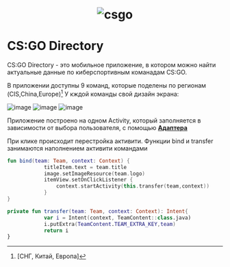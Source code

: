 # <div align=center >![csgo](https://user-images.githubusercontent.com/98232785/211071752-022e8252-99f5-479c-b8c4-d83a2def95e0.png)


# CS:GO Directory

CS:GO Directory - это мобильное приложение, в котором можно найти актуальные данные 
по киберспортивным команадам CS:GO.

В приложении доступны 9 команд, которые поделены по регионам (CIS,China,Europe)[^1]
У кждой команды свой дизайн экрана:

![image](https://user-images.githubusercontent.com/98232785/211076861-864f9fdc-d5c2-4441-8c42-7ec5233cb99c.png)
![image](https://user-images.githubusercontent.com/98232785/211077071-3b8517d7-0be0-41f6-ac19-a903a4bee9c4.png)
![image](https://user-images.githubusercontent.com/98232785/211077401-087a09ed-59f1-445d-bef6-438937dae07e.png)


Приложение построено на одном Activity, который заполняется в зависимости от выбора пользователя, с помощью [**Адаптера**](https://github.com/Alexandr-Stb/CS/blob/master/app/src/main/java/com/example/cs/MyAdapter.kt)

При клике происходит перестройка активити. Функции bind и transfer занимаются наполнением активити командами

```kotlin
fun bind(team: Team, context: Context) {
            titleItem.text = team.title
            image.setImageResource(team.logo)
            itemView.setOnClickListener {
                context.startActivity(this.transfer(team,context))
            }
}

private fun transfer(team: Team, context: Context): Intent{
            var i = Intent(context, TeamContent::class.java)
            i.putExtra(TeamContent.TEAM_EXTRA_KEY,team)
            return i
}
```

[^1]:[СНГ, Китай, Европа]
